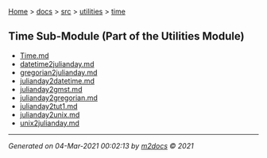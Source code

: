 [Home](../../../index.md) > [docs](../../../docs_index.md) > [src](../../src_index.md) > [utilities](../utilities_index.md) > [time](time_index.md)  

## Time Sub-Module (Part of the Utilities Module)

- [Time.md](Time.md)
- [datetime2julianday.md](datetime2julianday.md)
- [gregorian2julianday.md](gregorian2julianday.md)
- [julianday2datetime.md](julianday2datetime.md)
- [julianday2gmst.md](julianday2gmst.md)
- [julianday2gregorian.md](julianday2gregorian.md)
- [julianday2tut1.md](julianday2tut1.md)
- [julianday2unix.md](julianday2unix.md)
- [unix2julianday.md](unix2julianday.md)

***

*Generated on 04-Mar-2021 00:02:13 by [m2docs](https://github.com/crgnam-research/m2docs) © 2021*